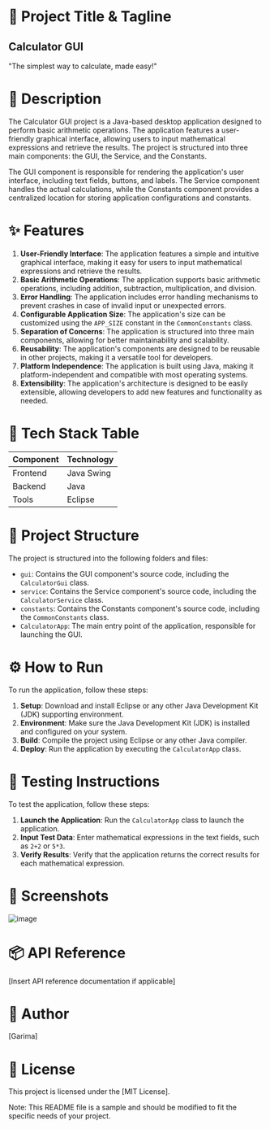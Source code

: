 
**🚀 Project Title & Tagline**
==========================

**Calculator GUI**
-----------------

"The simplest way to calculate, made easy!"

**📖 Description**
===============

The Calculator GUI project is a Java-based desktop application designed to perform basic arithmetic operations. The application features a user-friendly graphical interface, allowing users to input mathematical expressions and retrieve the results. The project is structured into three main components: the GUI, the Service, and the Constants.

The GUI component is responsible for rendering the application's user interface, including text fields, buttons, and labels. The Service component handles the actual calculations, while the Constants component provides a centralized location for storing application configurations and constants.

**✨ Features**
=============

1. **User-Friendly Interface**: The application features a simple and intuitive graphical interface, making it easy for users to input mathematical expressions and retrieve the results.
2. **Basic Arithmetic Operations**: The application supports basic arithmetic operations, including addition, subtraction, multiplication, and division.
3. **Error Handling**: The application includes error handling mechanisms to prevent crashes in case of invalid input or unexpected errors.
4. **Configurable Application Size**: The application's size can be customized using the `APP_SIZE` constant in the `CommonConstants` class.
5. **Separation of Concerns**: The application is structured into three main components, allowing for better maintainability and scalability.
6. **Reusability**: The application's components are designed to be reusable in other projects, making it a versatile tool for developers.
7. **Platform Independence**: The application is built using Java, making it platform-independent and compatible with most operating systems.
8. **Extensibility**: The application's architecture is designed to be easily extensible, allowing developers to add new features and functionality as needed.

**🧰 Tech Stack Table**
=====================

| Component | Technology |
| --- | --- |
| Frontend | Java Swing |
| Backend | Java |
| Tools | Eclipse |

**📁 Project Structure**
=====================

The project is structured into the following folders and files:

* `gui`: Contains the GUI component's source code, including the `CalculatorGui` class.
* `service`: Contains the Service component's source code, including the `CalculatorService` class.
* `constants`: Contains the Constants component's source code, including the `CommonConstants` class.
* `CalculatorApp`: The main entry point of the application, responsible for launching the GUI.

**⚙️ How to Run**
================

To run the application, follow these steps:

1. **Setup**: Download and install Eclipse or any other Java Development Kit (JDK) supporting environment.
2. **Environment**: Make sure the Java Development Kit (JDK) is installed and configured on your system.
3. **Build**: Compile the project using Eclipse or any other Java compiler.
4. **Deploy**: Run the application by executing the `CalculatorApp` class.

**🧪 Testing Instructions**
=====================

To test the application, follow these steps:

1. **Launch the Application**: Run the `CalculatorApp` class to launch the application.
2. **Input Test Data**: Enter mathematical expressions in the text fields, such as `2+2` or `5*3`.
3. **Verify Results**: Verify that the application returns the correct results for each mathematical expression.

**📸 Screenshots**
================

![image](https://github.com/user-attachments/assets/aae4721e-40d8-48e1-9bc7-ffcc31974e2a)

**📦 API Reference**
================

[Insert API reference documentation if applicable]

**👤 Author**
==========

[Garima]

**📝 License**
==========

This project is licensed under the [MIT License].

Note: This README file is a sample and should be modified to fit the specific needs of your project.
